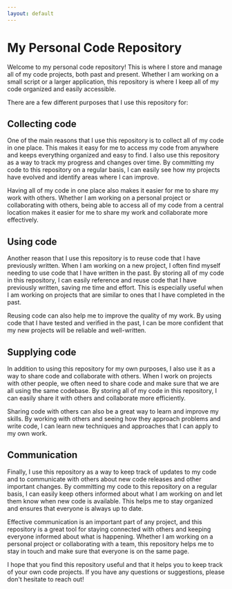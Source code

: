```yaml
---
layout: default
---
```

# My Personal Code Repository

Welcome to my personal code repository! This is where I store and manage all of my code projects, both past and present. Whether I am working on a small script or a larger application, this repository is where I keep all of my code organized and easily accessible.

There are a few different purposes that I use this repository for:

## Collecting code

One of the main reasons that I use this repository is to collect all of my code in one place. This makes it easy for me to access my code from anywhere and keeps everything organized and easy to find. I also use this repository as a way to track my progress and changes over time. By committing my code to this repository on a regular basis, I can easily see how my projects have evolved and identify areas where I can improve.

Having all of my code in one place also makes it easier for me to share my work with others. Whether I am working on a personal project or collaborating with others, being able to access all of my code from a central location makes it easier for me to share my work and collaborate more effectively.

## Using code

Another reason that I use this repository is to reuse code that I have previously written. When I am working on a new project, I often find myself needing to use code that I have written in the past. By storing all of my code in this repository, I can easily reference and reuse code that I have previously written, saving me time and effort. This is especially useful when I am working on projects that are similar to ones that I have completed in the past.

Reusing code can also help me to improve the quality of my work. By using code that I have tested and verified in the past, I can be more confident that my new projects will be reliable and well-written.

## Supplying code

In addition to using this repository for my own purposes, I also use it as a way to share code and collaborate with others. When I work on projects with other people, we often need to share code and make sure that we are all using the same codebase. By storing all of my code in this repository, I can easily share it with others and collaborate more efficiently.

Sharing code with others can also be a great way to learn and improve my skills. By working with others and seeing how they approach problems and write code, I can learn new techniques and approaches that I can apply to my own work.

## Communication

Finally, I use this repository as a way to keep track of updates to my code and to communicate with others about new code releases and other important changes. By committing my code to this repository on a regular basis, I can easily keep others informed about what I am working on and let them know when new code is available. This helps me to stay organized and ensures that everyone is always up to date.

Effective communication is an important part of any project, and this repository is a great tool for staying connected with others and keeping everyone informed about what is happening. Whether I am working on a personal project or collaborating with a team, this repository helps me to stay in touch and make sure that everyone is on the same page.

I hope that you find this repository useful and that it helps you to keep track of your own code projects. If you have any questions or suggestions, please don't hesitate to reach out!
